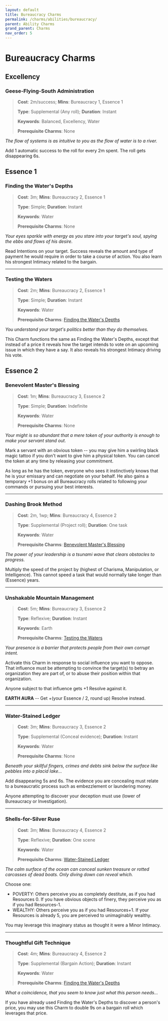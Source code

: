 ```yaml
---
layout: default
title: Bureaucracy Charms
permalink: /charms/abilities/bureaucracy/
parent: Ability Charms
grand_parent: Charms
nav_order: 5
---
```


# Bureaucracy Charms

## Excellency

### Geese-Flying-South Administration

> **Cost**: 2m/success; **Mins**: Bureaucracy 1, Essence 1
>
> **Type**: Supplemental (Any roll); **Duration**: Instant
>
> **Keywords**: Balanced, Excellency, Water
>
> **Prerequisite Charms**: None

_The flow of systems is as intuitive to you as the flow of water is to a river._

Add 1 automatic success to the roll for every 2m spent. The roll gets
disappearing 6s.

## Essence 1

### Finding the Water's Depths

> **Cost**: 3m; **Mins**: Bureaucracy 2, Essence 1
>
> **Type**: Simple; **Duration**: Instant
>
> **Keywords**: Water
>
> **Prerequisite Charms**: None

_Your eyes sparkle with energy as you stare into your target's soul, spying the_
_ebbs and flows of his desire._

Read Intentions on your target. Success reveals the amount and type of payment
he would require in order to take a course of action. You also learn his
strongest Intimacy related to the bargain.

***

### Testing the Waters

> **Cost**: 2m; **Mins**: Bureaucracy 2, Essence 1
>
> **Type**: Simple; **Duration**: Instant
>
> **Keywords**: Water
>
> **Prerequisite Charms**: [Finding the Water's Depths](#finding-the-waters-depths)

_You understand your target's politics better than they do themselves._

This Charm functions the same as Finding the Water's Depths, except that instead
of a price it reveals how the target intends to vote on an upcoming issue in
which they have a say. It also reveals his strongest Intimacy driving his vote.

## Essence 2

### Benevolent Master's Blessing

> **Cost**: 1m; **Mins**: Bureaucracy 3, Essence 2
>
> **Type**: Simple; **Duration**: Indefinite
>
> **Keywords**: Water
>
> **Prerequisite Charms**: None

_Your might is so abundant that a mere token of your authority is enough to_
_make your servant stand out._

Mark a servant with an obvious token -- you may give him a swirling black magic
tattoo if you don't want to give him a physical token. You can cancel the token
at any time by releasing your commitment.

As long as he has the token, everyone who sees it instinctively knows that he is
your emissary and can negotiate on your behalf. He also gains a temporary +1
bonus on all Bureaucracy rolls related to following your commands or pursuing
your best interests.

***

### Dashing Brook Method

> **Cost**: 2m, 1wp; **Mins**: Bureaucracy 4, Essence 2
>
> **Type**: Supplemental (Project roll); **Duration**: One task
>
> **Keywords**: Water
>
> **Prerequisite Charms**: [Benevolent Master's Blessing](#benevolent-masters-blessing)

_The power of your leadership is a tsunami wave that clears obstacles to_
_progress._

Multiply the speed of the project by (highest of Charisma, Manipulation, or
Intelligence). This cannot speed a task that would normally take longer than
(Essence) years.

***

### Unshakable Mountain Management

> **Cost**: 5m; **Mins**: Bureaucracy 3, Essence 2
>
> **Type**: Reflexive; **Duration**: Instant
>
> **Keywords**: Earth
>
> **Prerequisite Charms**: [Testing the Waters](#testing-the-waters)

_Your presence is a barrier that protects people from their own corrupt intent._

Activate this Charm in response to social influence you want to oppose. That
influence must be attempting to convince the target(s) to betray an organization
they are part of, or to abuse their position within that organization.

Anyone subject to that influence gets +1 Resolve against it.

**EARTH AURA** -- Get +(your Essence / 2, round up) Resolve instead.

***

### Water-Stained Ledger

> **Cost**: 3m; **Mins**: Bureaucracy 3, Essence 2
>
> **Type**: Supplemental (Conceal evidence); **Duration**: Instant
>
> **Keywords**: Water
>
> **Prerequisite Charms**: None

_Beneath your skillful fingers, crimes and debts sink below the surface like_
_pebbles into a placid lake..._

Add disappearing 5s and 6s. The evidence you are concealing must relate to
a bureaucratic process such as embezzlement or laundering money.

Anyone attempting to discover your deception must use (lower of Bureaucracy or
Investigation).

***

### Shells-for-Silver Ruse

> **Cost**: 3m; **Mins**: Bureaucracy 4, Essence 2
>
> **Type**: Reflexive; **Duration**: One scene
>
> **Keywords**: Water
>
> **Prerequisite Charms**: [Water-Stained Ledger](#water-stained-ledger)

_The calm surface of the ocean can conceal sunken treasure or rotted carcasses_
_of dead boats. Only diving down can reveal which._

Choose one:

- POVERTY: Others perceive you as completely destitute, as if you had Resources
  0. If you have obvious objects of finery, they perceive you as if you had
  Resources-1.
- WEALTHY: Others perceive you as if you had Resources+1. If your Resources is
  already 5, you are perceived to unimaginably wealthy.

You may leverage this imaginary status as thought it were a Minor Intimacy.

***

### Thoughtful Gift Technique

> **Cost**: 4m; **Mins**: Bureaucracy 4, Essence 2
>
> **Type**: Supplemental (Bargain Action); **Duration**: Instant
>
> **Keywords**: Water
>
> **Prerequisite Charms**: [Finding the Water's Depths](#finding-the-waters-depths)

_What a coincidence, that you seem to know just what this person needs..._

If you have already used Finding the Water's Depths to discover a person's
price, you may use this Charm to double 9s on a bargain roll which leverages
that price.
